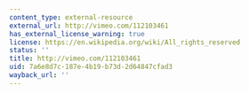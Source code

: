 ```yaml
---
content_type: external-resource
external_url: http://vimeo.com/112103461
has_external_license_warning: true
license: https://en.wikipedia.org/wiki/All_rights_reserved
status: ''
title: http://vimeo.com/112103461
uid: 7a6e8d7c-187e-4b19-b73d-2d64847cfad3
wayback_url: ''
---
```

